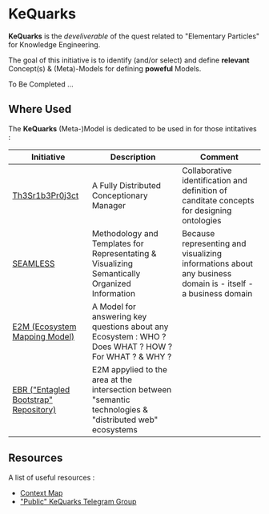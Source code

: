
KeQuarks
==

__KeQuarks__ is the _develiverable_ of the quest related to "Elementary Particles" for Knowledge Engineering.

The goal of this initiative is to identify (and/or select) and define __relevant__ Concept(s) & (Meta)-Models for defining __poweful__ Models.

To Be Completed ...


Where Used
-
The __KeQuarks__ (Meta-)Model is dedicated to be used in for those intitatives : 

<table>
    <thead>
        <tr>
            <th>Initiative</th>
            <th>Description</th>
            <th>Comment</th>
        </tr>
    </thead>
    <tbody>
        <tr>
            <td><a href="https://github.com/iPlumb3r/Th3Sr1b3Pr0j3ct">Th3Sr1b3Pr0j3ct</a></td>
            <td>A Fully Distributed Conceptionary Manager</td>
            <td>Collaborative identification and definition of canditate concepts for designing ontologies</td>
        </tr>
        <tr>
            <td><a href="https://github.com/iPlumb3r/SEAMLESS">SEAMLESS</a></td>
            <td>Methodology and Templates for Representating & Visualizing Semantically Organized Information</td>
            <td>Because representing and visualizing informations about any business domain is - itself - a business domain</td>
        </tr>
         <tr>
            <td><a href="https://github.com/iPlumb3r/EcosystemMapping">E2M (Ecosystem Mapping Model)</a></td>
            <td>A Model for answering key questions about any Ecosystem : WHO ? Does WHAT ? HOW ? For WHAT ? & WHY ?</td>
            <td></td>
        </tr>
        <tr>
            <td><a href="https://github.com/iPlumb3r/EntangledBootstrap">EBR ("Entagled Bootstrap" Repository)</a></td>
            <td>E2M appylied to the area at the intersection between "semantic technologies & "distributed web" ecosystems</td>
            <td></td>
        </tr>
    </tbody>
</table>

Resources
-
A list of useful resources :
* <a href="http://hubject.net/iPlumb3r/GitHub/Meta-Map.html">Context Map</a>   
* <a href="https://t.me/KeQuarks">"Public" KeQuarks Telegram Group</a>  
